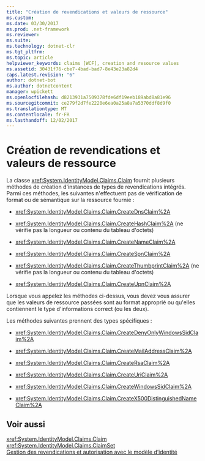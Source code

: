 ```yaml
---
title: "Création de revendications et valeurs de ressource"
ms.custom: 
ms.date: 03/30/2017
ms.prod: .net-framework
ms.reviewer: 
ms.suite: 
ms.technology: dotnet-clr
ms.tgt_pltfrm: 
ms.topic: article
helpviewer_keywords: claims [WCF], creation and resource values
ms.assetid: 30431f76-cbe7-4bad-bad7-8e43e23a82d4
caps.latest.revision: "6"
author: dotnet-bot
ms.author: dotnetcontent
manager: wpickett
ms.openlocfilehash: d8213931a7509378fde6df19eeb189abd8a81e96
ms.sourcegitcommit: ce279f2d7fe2220e6ea0a25a8a7a5370ddf8d9f0
ms.translationtype: MT
ms.contentlocale: fr-FR
ms.lasthandoff: 12/02/2017
---
```

# <a name="claim-creation-and-resource-values"></a>Création de revendications et valeurs de ressource
La classe <xref:System.IdentityModel.Claims.Claim> fournit plusieurs méthodes de création d'instances de types de revendications intégrés. Parmi ces méthodes, les suivantes n'effectuent pas de vérification de format ou de sémantique sur la ressource fournie :  
  
-   <xref:System.IdentityModel.Claims.Claim.CreateDnsClaim%2A>  
  
-   <xref:System.IdentityModel.Claims.Claim.CreateHashClaim%2A> (ne vérifie pas la longueur ou contenu du tableau d'octets)  
  
-   <xref:System.IdentityModel.Claims.Claim.CreateNameClaim%2A>  
  
-   <xref:System.IdentityModel.Claims.Claim.CreateSpnClaim%2A>  
  
-   <xref:System.IdentityModel.Claims.Claim.CreateThumbprintClaim%2A> (ne vérifie pas la longueur ou contenu du tableau d'octets)  
  
-   <xref:System.IdentityModel.Claims.Claim.CreateUpnClaim%2A>  
  
 Lorsque vous appelez les méthodes ci-dessus, vous devez vous assurer que les valeurs de ressource passées sont au format approprié ou qu'elles contiennent le type d'informations correct (ou les deux).  
  
 Les méthodes suivantes prennent des types spécifiques :  
  
-   <xref:System.IdentityModel.Claims.Claim.CreateDenyOnlyWindowsSidClaim%2A>  
  
-   <xref:System.IdentityModel.Claims.Claim.CreateMailAddressClaim%2A>  
  
-   <xref:System.IdentityModel.Claims.Claim.CreateRsaClaim%2A>  
  
-   <xref:System.IdentityModel.Claims.Claim.CreateUriClaim%2A>  
  
-   <xref:System.IdentityModel.Claims.Claim.CreateWindowsSidClaim%2A>  
  
-   <xref:System.IdentityModel.Claims.Claim.CreateX500DistinguishedNameClaim%2A>  
  
## <a name="see-also"></a>Voir aussi  
 <xref:System.IdentityModel.Claims.Claim>  
 <xref:System.IdentityModel.Claims.ClaimSet>  
 [Gestion des revendications et autorisation avec le modèle d’identité](../../../../docs/framework/wcf/feature-details/managing-claims-and-authorization-with-the-identity-model.md)
